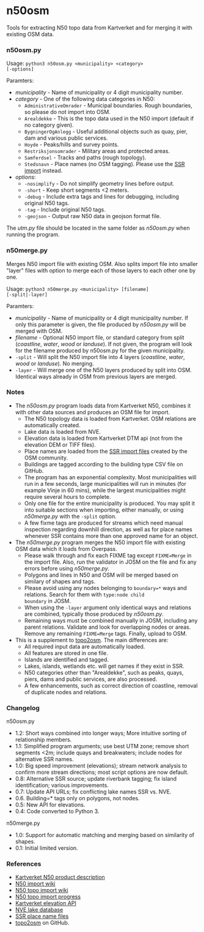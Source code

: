 # n50osm
Tools for extracting N50 topo data from Kartverket and for merging it with existing OSM data.

### n50osm.py ###

Usage: <code>python3 n50osm.py \<municipality\> \<category\> [-options]</code>

Paramters:
* *municipality* - Name of municipality or 4 digit municipality number.
* *category* - One of the following data categories in N50:
  * <code>AdministrativeOmrader</code> - Municipal boundaries. Rough boundaries, so please do not import into OSM.
  * <code>Arealdekke</code> - This is the topo data used in the N50 import (default if no category given).
  * <code>BygningerOgAnlegg</code> - Useful additional objects such as quay, pier, dam and various public services.
  * <code>Hoyde</code> - Peaks/hills and survey points.
  * <code>Restriksjonsomrader</code> - Military areas and protected areas.
  * <code>Samferdsel</code> - Tracks and paths (rough topology).
  * <code>Stedsnavn</code> - Place names (no OSM tagging). Please use the [SSR import](https://wiki.openstreetmap.org/wiki/No:Import_av_stedsnavn_fra_SSR2) instead.
* *options*:
  * <code>-nosimplify</code> - Do not simplify geometry lines before output.
  * <code>-short</code> - Keep short segments <2 meters.
  * <code>-debug</code> - Include extra tags and lines for debugging, including original N50 tags.
  * <code>-tag</code> - Include original N50 tags.
  * <code>-geojson</code> - Output raw N50 data in geojson format file.

The *utm.py* file should be located in the same folder as *n50osm.py* when running the program.

### n50merge.py ###

Merges N50 import file with existing OSM. Also splits import file into smaller "layer" files with option to merge each of those layers to each other one by one.

Usage: <code>python3 n50merge.py \<municipality\> [filename] [-split|-layer]</code>

Paramters:
* *municipality* - Name of municipality or 4 digit municipality number. If only this parameter is given, the file produced by *n50osm.py* will be merged with OSM.
* *filename* - Optional N50 import file, or standard category from split (*coastline*, *water*, *wood* or *landuse*). If not given, the program will look for the filename produced by n50osm.py for the given municipality.
* <code>-split</code> - Will split the N50 import file into 4 layers (*coastline*, *water*, *wood* or *landuse*). No merging.
* <code>-layer</code> - Will merge one of the N50 layers produced by split into OSM. Identical ways already in OSM from previous layers are merged.

### Notes ###

* The *n50osm.py* program loads data from Kartverket N50, combines it with other data sources and produces an OSM file for import.
  * The N50 topology data is loaded from Kartverket. OSM relations are automatically created.
  * Lake data is loaded from NVE.
  * Elevation data is loaded from Kartverket DTM api (not from the elevation DEM or TIFF files).
  * Place names are loaded from the [SSR import files](https://wiki.openstreetmap.org/wiki/No:Import_av_stedsnavn_fra_SSR2) created by the OSM community.
  * Buildings are tagged according to the building type CSV file on GitHub.
  * The program has an exponential complexity. Most municipalities will run in a few seconds, large municipalities will run in minutes (for example Vinje in 60 mins), while the largest municipalities might require several hours to complete.
   * Only one file for the entire municipality is produced. You may split it into suitable sections when importing, either manually, or using *n50merge.py* with the <code>-split</code> option.
  * A few fixme tags are produced for streams which need manual inspection regarding downhill direction, as well as for place names whenever SSR contains more than one approved name for an object.
* The *n50merge.py* program merges the N50 import file with existing OSM data which it loads from Overpass.
  * Please walk through and fix each FIXME tag except <code>FIXME=Merge</code> in the import file. Also, run the validator in JOSM on the file and fix any errors before using *n50merge.py*.
  * Polygons and lines in N50 and OSM will be merged based on similary of shapes and tags.
  * Please avoid using any nodes belonging to <code>boundary=*</code> ways and relations. Search for them with <code>type:node child boundary</code> in JOSM.
  * When using the <code>-layer</code> argument only identical ways and relations are combined, typically those produced by *n50osm.py*.
  * Remaining ways must be combined manually in JOSM, including any parent relations. Validate and look for overlapping nodes or areas. Remove any remaining <code>FIXME=Merge</code> tags. Finally, upload to OSM.
* This is a supplement to [topo2osm](https://github.com/osmno/topo2osm). The main differences are:
  * All required input data are automatically loaded.
  * All features are stored in one file.
  * Islands are identified and tagged.
  * Lakes, islands, wetlands etc. will get names if they exist in SSR.
  * N50 categories other than "Arealdekke", such as peaks, quays, piers, dams and public services, are also processed.
  * A few enhancements, such as correct direction of coastline, removal of duplicate nodes and relations.

### Changelog

n50osm.py
* 1.2: Short ways combined into longer ways; More intuitive sorting of relationship members.
* 1.1: Simplified program arguments; use best UTM zone; remove short segments <2m; include quays and breakwaters; include nodes for alternative SSR names.
* 1.0: Big speed improvement (elevations); stream network analysis to confirm more stream directions; most script options are now default.
* 0.8: Alternative SSR source; update riverbank tagging; fix island identification; various improvements.
* 0.7: Update API URLs; fix conflicting lake names SSR vs. NVE.
* 0.6. Building=* tags only on polygons, not nodes.
* 0.5: New API for elevations.
* 0.4: Code converted to Python 3.

n50merge.py
* 1.0: Support for automatic matching and merging based on similarity of shapes.
* 0.1: Initial limited version.

### References ###

* [Kartverket N50 product description](https://register.geonorge.no/register/versjoner/produktspesifikasjoner/kartverket/n50-kartdata)
* [N50 import wiki](https://wiki.openstreetmap.org/wiki/Import/Catalogue/N50_import_(Norway))
* [N50 topo import wiki](https://wiki.openstreetmap.org/wiki/Import/Catalogue/Topography_import_for_Norway)
* [N50 topo import progress](https://wiki.openstreetmap.org/wiki/Import/Catalogue/Topography_import_for_Norway/assignment)
* [Kartverket elevation API](https://kartverket.no/api-og-data/friluftsliv/hoydeprofil)
* [NVE lake database](https://www.nve.no/karttjenester/kartdata/vassdragsdata/innsjodatabase/)
* [SSR place name files](https://obtitus.github.io/ssr2_to_osm_data/)
* [topo2osm](https://github.com/osmno/topo2osm) on GitHub.
